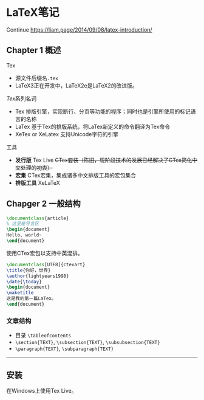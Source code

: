 # LaTeX笔记

Continue <https://liam.page/2014/09/08/latex-introduction/>

## Chapter 1 概述

Tex

- 源文件后缀名`.tex`
- LaTeX3正在开发中，LaTeX2e是LaTeX2的改进版。

*Tex*系列名词

- Tex 排版引擎，实现断行、分页等功能的程序；同时也是引擎所使用的标记语言的名称
- LaTex 基于Tex的排版系统，将LaTex新定义的命令翻译为Tex命令
- XeTex or XeLatex 支持Unicode字符的引擎

工具

- **发行版** Tex Live ~~CTex套装（陈旧，现阶段技术的发展已经解决了CTex简化中文处理的初衷）~~
- **宏集** CTex宏集，集成诸多中文排版工具的宏包集合
- **排版工具** XeLaTeX

## Chapger 2 一般结构

```latex
\documentclass{article}
% 这里是导言区
\begin{document}
Hello, world~
\end{document}
```

使用CTex宏包以支持中英混排。

```latex
\documentclass[UTF8]{ctexart}
\title{你好，世界}
\author{lightyears1998}
\date{\today}
\begin{document}
\maketitle
这是我的第一篇LaTex。
\end{document}
```

### 文章结构

- 目录 `\tableofcontents`
- `\section{TEXT}`, `\subsection{TEXT}`, `\subsubsection{TEXT}`
- `\paragraph{TEXT}`, `\subparagraph{TEXT}`

---

## 安装

在Windows上使用Tex Live。

